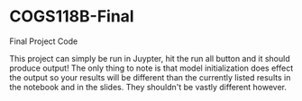 # COGS118B-Final
Final Project Code


This project can simply be run in Juypter, hit the run all button and it should produce output! The only thing to note is that model initialization does effect the output so your results will be different than the currently listed results in the notebook and in the slides. They shouldn't be vastly different however.
